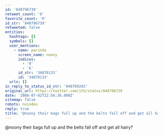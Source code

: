 ```yaml
---
id: '848796739'
retweet_count: '0'
favorite_count: '0'
id_str: '848796739'
retweeted: false
entities:
  hashtags: []
  symbols: []
  user_mentions:
    - name: parinda
      screen_name: noony
      indices:
        - '0'
        - '6'
      id_str: '34870133'
      id: '34870133'
  urls: []
in_reply_to_status_id_str: '848789242'
original_url: https://twitter.com/jth/status/848796739
date: '2008-07-02T22:56:36.000Z'
sitemap: false
robots: noindex
reply: true
title: '@noony their bags full up and the belts fall off and get all hairy?'
---
```


@noony their bags full up and the belts fall off and get all hairy?